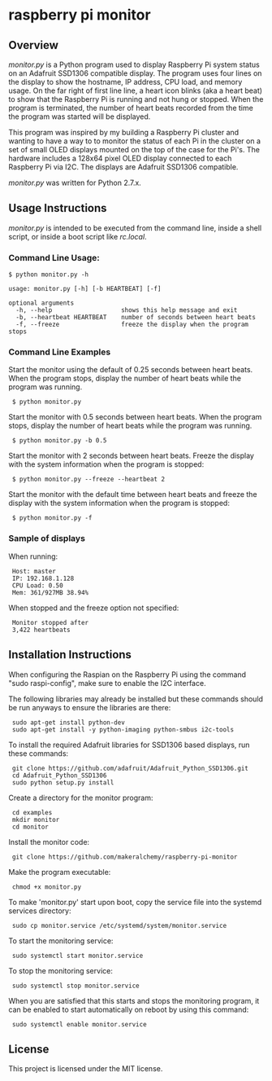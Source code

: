 # raspberry pi monitor

## Overview
*monitor.py* is a Python program used to display Raspberry Pi system status on an Adafruit SSD1306 compatible display.
The program uses four lines on the display to show the hostname, IP address, CPU load, and memory usage.
On the far right of first line line, a heart icon blinks (aka a heart beat) to show that the Raspberry Pi is running and not hung or stopped.
When the program is terminated, the number of heart beats recorded from the time the program was started will be displayed.

This program was inspired by my building a Raspberry Pi cluster and wanting to have a way to to monitor the status of each Pi in the cluster on a set of small OLED displays
mounted on the top of the case for the Pi's.  The hardware includes a 128x64 pixel OLED display connected to each Raspberry Pi via I2C.  The displays are Adafruit SSD1306 compatible.

*monitor.py* was written for Python 2.7.x.

## Usage Instructions

*monitor.py* is intended to be executed from the command line, inside a shell script, or inside a boot script like *rc.local*.

### Command Line Usage:

    $ python monitor.py -h

    usage: monitor.py [-h] [-b HEARTBEAT] [-f]

    optional arguments
      -h, --help                   shows this help message and exit
      -b, --heartbeat HEARTBEAT    number of seconds between heart beats
      -f, --freeze                 freeze the display when the program stops

### Command Line Examples
Start the monitor using the default of 0.25 seconds between heart beats. 
When the program stops, display the number of heart beats while the program was running.

     $ python monitor.py

Start the monitor with 0.5 seconds between heart beats.
When the program stops, display the number of heart beats while the program was running.

     $ python monitor.py -b 0.5

Start the monitor with 2 seconds between heart beats.
Freeze the display with the system information when the program is stopped:

     $ python monitor.py --freeze --heartbeat 2

Start the monitor with the default time between heart beats and freeze the display with
the system information when the program is stopped:

     $ python monitor.py -f

### Sample of displays

When running:

     Host: master
     IP: 192.168.1.128
     CPU Load: 0.50
     Mem: 361/927MB 38.94%

When stopped and the freeze option not specified:

     Monitor stopped after
     3,422 heartbeats

## Installation Instructions

When configuring the Raspian on the Raspberry Pi using the command "sudo raspi-config", make sure to enable the I2C interface.

The following libraries may already be installed but these commands should be run anyways to ensure the libraries are there:

     sudo apt-get install python-dev
     sudo apt-get install -y python-imaging python-smbus i2c-tools

To install the required Adafruit libraries for SSD1306 based displays, run these commands:

     git clone https://github.com/adafruit/Adafruit_Python_SSD1306.git
     cd Adafruit_Python_SSD1306
     sudo python setup.py install

Create a directory for the monitor program:

     cd examples
     mkdir monitor
     cd monitor

Install the monitor code:

     git clone https://github.com/makeralchemy/raspberry-pi-monitor

Make the program executable:

     chmod +x monitor.py

To make 'monitor.py' start upon boot, copy the service file into the systemd services directory:

     sudo cp monitor.service /etc/systemd/system/monitor.service

To start the monitoring service:

     sudo systemctl start monitor.service

To stop the monitoring service:

     sudo systemctl stop monitor.service

When you are satisfied that this starts and stops the monitoring program, it can be enabled to start automatically on reboot by using this command:

     sudo systemctl enable monitor.service

## License
This project is licensed under the MIT license.
